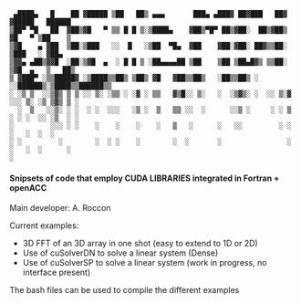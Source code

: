 
~~~text
 ▄████▄   █    ██ ▓█████ ▒██   ██▒ ▄▄▄       ███▄ ▄███▓ ██▓███   ██▓    ▓█████   ██████ 
▒██▀ ▀█   ██  ▓██▒▓█   ▀ ▒▒ █ █ ▒░▒████▄    ▓██▒▀█▀ ██▒▓██░  ██▒▓██▒    ▓█   ▀ ▒██    ▒ 
▒▓█    ▄ ▓██  ▒██░▒███   ░░  █   ░▒██  ▀█▄  ▓██    ▓██░▓██░ ██▓▒▒██░    ▒███   ░ ▓██▄   
▒▓▓▄ ▄██▒▓▓█  ░██░▒▓█  ▄  ░ █ █ ▒ ░██▄▄▄▄██ ▒██    ▒██ ▒██▄█▓▒ ▒▒██░    ▒▓█  ▄   ▒   ██▒
▒ ▓███▀ ░▒▒█████▓ ░▒████▒▒██▒ ▒██▒ ▓█   ▓██▒▒██▒   ░██▒▒██▒ ░  ░░██████▒░▒████▒▒██████▒▒
░ ░▒ ▒  ░░▒▓▒ ▒ ▒ ░░ ▒░ ░▒▒ ░ ░▓ ░ ▒▒   ▓▒█░░ ▒░   ░  ░▒▓▒░ ░  ░░ ▒░▓  ░░░ ▒░ ░▒ ▒▓▒ ▒ ░
  ░  ▒   ░░▒░ ░ ░  ░ ░  ░░░   ░▒ ░  ▒   ▒▒ ░░  ░      ░░▒ ░     ░ ░ ▒  ░ ░ ░  ░░ ░▒  ░ ░
░         ░░░ ░ ░    ░    ░    ░    ░   ▒   ░      ░   ░░         ░ ░      ░   ░  ░  ░  
░ ░         ░        ░  ░ ░    ░        ░  ░       ░                ░  ░   ░  ░      ░  
░                                                                                       
~~~



#### Snipsets of code that employ CUDA LIBRARIES integrated in Fortran + openACC

Main developer: A. Roccon 

Current examples:
* 3D FFT of an 3D array in one shot (easy to extend to 1D or 2D)
* Use of cuSolverDN to solve a linear system (Dense)
* Use of cuSolverSP to solve a linear system (work in progress, no interface present)

The bash files can be used to compile the different examples